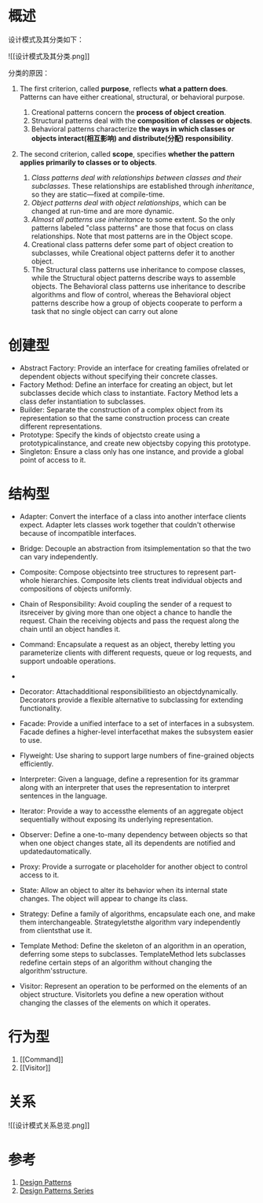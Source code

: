 # 概述
设计模式及其分类如下：

![[设计模式及其分类.png]]

分类的原因：
1. The first criterion, called **purpose**, reflects **what a pattern does**. Patterns can have either creational, structural, or behavioral purpose. 
	1. Creational patterns concern the **process of object creation**. 
	2. Structural patterns deal with the **composition of classes or objects**. 
	3. Behavioral patterns characterize **the ways in which classes or objects interact(相互影响) and distribute(分配) responsibility**. 


2. The second criterion, called **scope**, specifies **whether the pattern applies primarily to classes or to objects**. 
	1. *Class patterns deal with relationships between classes and their subclasses*. These relationships are established through *inheritance*, so they are static—fixed at compile-time. 
	2. *Object patterns deal with object relationships*, which can be changed at run-time and are more dynamic. 
	3. *Almost all patterns use inheritance* to some extent. So the only patterns labeled "class patterns" are those that focus on class relationships. Note that most patterns are in the Object scope.
	4. Creational class patterns defer some part of object creation to subclasses, while Creational object patterns defer it to another object. 
	5. The Structural class patterns use inheritance to compose classes, while the Structural object patterns describe ways to assemble objects. The Behavioral class patterns use inheritance to describe algorithms and flow of control, whereas the Behavioral object patterns describe how a group of objects cooperate to perform a task that no single object can carry out alone

# 创建型
- Abstract Factory: Provide an interface for creating families ofrelated or dependent objects without specifying their concrete classes. 
- Factory Method: Define an interface for creating an object, but let subclasses decide which class to instantiate. Factory Method lets a class defer instantiation to subclasses.
- Builder: Separate the construction of a complex object from its representation so that the same construction process can create different representations. 
- Prototype:  Specify the kinds of objectsto create using a prototypicalinstance, and create new objectsby copying this prototype. 
- Singleton: Ensure a class only has one instance, and provide a global point of access to it. 

# 结构型
- Adapter:  Convert the interface of a class into another interface clients expect. Adapter lets classes work together that couldn't otherwise because of incompatible interfaces. 
- Bridge: Decouple an abstraction from itsimplementation so that the two can vary independently. 
- Composite: Compose objectsinto tree structures to represent part-whole hierarchies. Composite lets clients treat individual objects and compositions of objects uniformly. 


- Chain of Responsibility: Avoid coupling the sender of a request to itsreceiver by giving more than one object a chance to handle the request. Chain the receiving objects and pass the request along the chain until an object handles it. 
- Command:  Encapsulate a request as an object, thereby letting you parameterize clients with different requests, queue or log requests, and support undoable operations. 
- 
- Decorator: Attachadditional responsibilitiesto an objectdynamically. Decorators provide a flexible alternative to subclassing for extending functionality. 
- Facade: Provide a unified interface to a set of interfaces in a subsystem. Facade defines a higher-level interfacethat makes the subsystem easier to use. 

- Flyweight:  Use sharing to support large numbers of fine-grained objects efficiently. 
- Interpreter: Given a language, define a represention for its grammar along with an interpreter that uses the representation to interpret sentences in the language. 
- Iterator: Provide a way to accessthe elements of an aggregate object sequentially without exposing its underlying representation. 
- Observer:  Define a one-to-many dependency between objects so that when one object changes state, all its dependents are notified and updatedautomatically. 
- Proxy: Provide a surrogate or placeholder for another object to control access to it. 


- State: Allow an object to alter its behavior when its internal state changes. The object will appear to change its class. 
- Strategy: Define a family of algorithms, encapsulate each one, and make them interchangeable. Strategyletsthe algorithm vary independently from clientsthat use it. 
- Template Method: Define the skeleton of an algorithm in an operation, deferring some steps to subclasses. TemplateMethod lets subclasses redefine certain steps of an algorithm without changing the algorithm'sstructure. 
- Visitor: Represent an operation to be performed on the elements of an object structure. Visitorlets you define a new operation without changing the classes of the elements on which it operates.


# 行为型
1. [[Command]]
2. [[Visitor]]



# 关系
![[设计模式关系总览.png]]
# 参考
1. [Design Patterns](https://refactoring.guru/design-patterns)
2. [Design Patterns Series](https://www.baeldung.com/design-patterns-series)